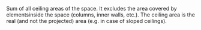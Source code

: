 ﻿Sum of all ceiling areas of the space. It excludes the area covered by elementsinside the space (columns, inner walls, etc.). The ceiling area is the real (and not the projected) area (e.g. in case of sloped ceilings).